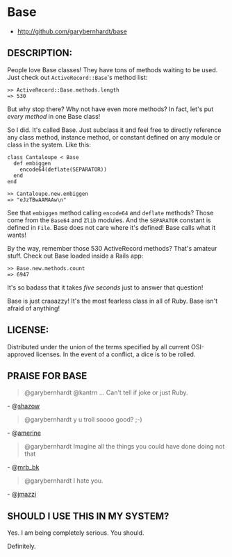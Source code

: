 # Base

* http://github.com/garybernhardt/base

## DESCRIPTION:

People love Base classes! They have tons of methods waiting to be used. Just check out `ActiveRecord::Base`'s method list:

    >> ActiveRecord::Base.methods.length
    => 530

But why stop there? Why not have even more methods? In fact, let's put *every method* in one Base class!

So I did. It's called Base. Just subclass it and feel free to directly reference any class method, instance method, or constant defined on any module or class in the system. Like this:

    class Cantaloupe < Base
      def embiggen
        encode64(deflate(SEPARATOR))
      end
    end

    >> Cantaloupe.new.embiggen
    => "eJzTBwAAMAAw\n"

See that `embiggen` method calling `encode64` and `deflate` methods? Those come from the `Base64` and `Zlib` modules. And the `SEPARATOR` constant is defined in `File`. Base does not care where it's defined! Base calls what it wants!

By the way, remember those 530 ActiveRecord methods? That's amateur stuff. Check out Base loaded inside a Rails app:

    >> Base.new.methods.count
    => 6947

It's so badass that it takes *five seconds* just to answer that question! 

Base is just craaazzy! It's the most fearless class in all of Ruby. Base isn't afraid of anything!

## LICENSE:

Distributed under the union of the terms specified by all current OSI-approved licenses. In the event of a conflict, a dice is to be rolled.

## PRAISE FOR BASE

> @garybernhardt @kantrn ... Can't tell if joke or just Ruby.

\- @[shazow](https://twitter.com/#!/shazow/status/109464406739521536)

> @garybernhardt y u troll soooo good? ;-)

\- @[amerine](https://twitter.com/#!/amerine/status/109453913572392960)

> @garybernhardt Imagine all the things you could have done doing not that

\- @[mrb_bk](https://twitter.com/#!/mrb_bk/status/109452972966154240)

> @garybernhardt I hate you.

\- @[jmazzi](https://twitter.com/#!/jmazzi/status/109451655040352256)

## SHOULD I USE THIS IN MY SYSTEM?

Yes. I am being completely serious. You should.

Definitely.

